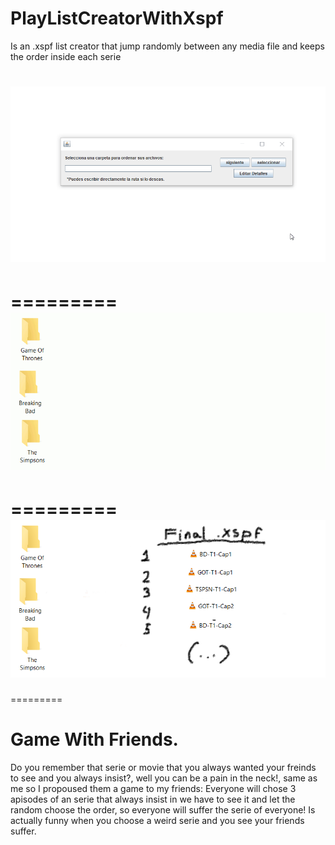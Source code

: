 # PlayListCreatorWithXspf

Is an .xspf list creator that jump randomly between any media file and keeps the order inside each serie

![](final.gif)
=========
=========
![](xspf.gif)
=========
=========
![](Finalxspf.png)
=========
=========

# Game With Friends.

Do you remember that serie or movie that you always wanted your freinds to see and you always insist?, well you can be a pain in the neck!, same as me so I propoused them a game to my friends:
Everyone will chose 3 apisodes of an serie that always insist in we have to see it and let the random choose the order, so everyone will suffer the serie of everyone!
Is actually funny when you choose a weird serie and you see your friends suffer.
